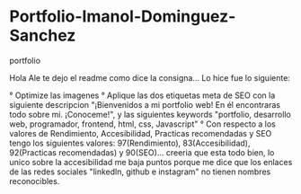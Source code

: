 # Portfolio-Imanol-Dominguez-Sanchez
portfolio

Hola Ale te dejo el readme como dice la consigna... Lo hice fue lo siguiente:

° Optimize las imagenes
° Aplique las dos etiquetas meta de SEO con la siguiente descripcion "¡Bienvenidos a mi portfolio web! En él encontraras todo sobre mi. ¡Conoceme!",
y las siguientes keywords "portfolio, desarrollo web, programador, frontend, html, css, Javascript"
° Con respecto a los valores de Rendimiento, Accesibilidad, Practicas recomendadas y SEO tengo los siguientes valores: 97(Rendimiento), 83(Accesibilidad),
92(Practicas recomendadas) y 90(SEO)... creeria que esta todo bien, lo unico sobre la accesibilidad me baja puntos porque me dice que los enlaces de las redes sociales
"linkedln, github e instagram" no tienen nombres reconocibles.
